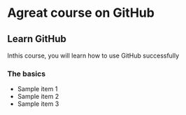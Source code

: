 # Agreat course on GitHub

## Learn GitHub
Inthis course, you will learn how to use GitHub successfully

### The basics
- Sample item 1
- Sample item 2
- Sample item 3


